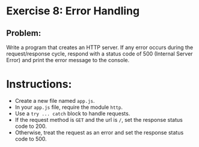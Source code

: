 # Exercise 8: Error Handling

## Problem:

Write a program that creates an HTTP server. If any error occurs during the request/response cycle, respond with a status code of 500 (Internal Server Error) and print the error message to the console.

# Instructions:

- Create a new file named `app.js`.
- In your `app.js` file, require the module `http`.
- Use a `try ... catch` block to handle requests.
- If the request method is `GET` and the url is `/`, set the response status code to 200.
- Otherwise, treat the request as an error and set the response status code to 500.